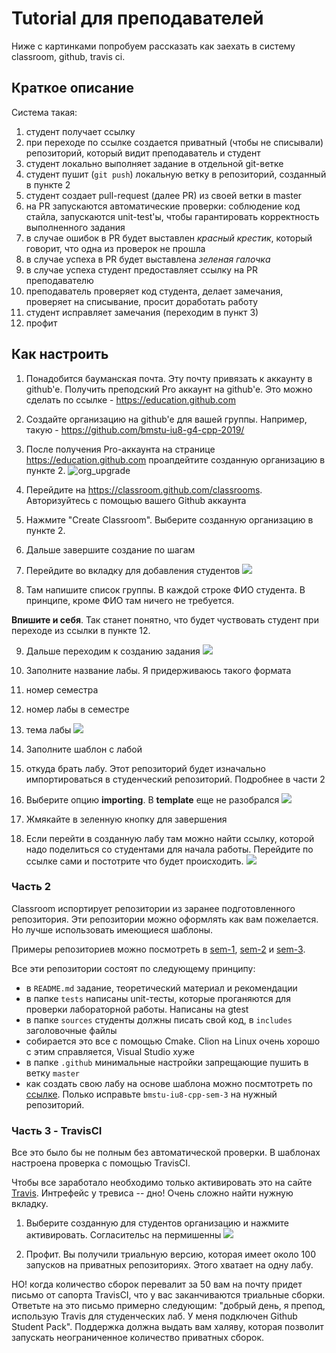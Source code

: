 # Tutorial для преподавателей

Ниже с картинками попробуем рассказать как заехать в систему classroom, github, travis ci.

## Краткое описание
Система такая:
1. студент получает ссылку
2. при переходе по ссылке создается приватный (чтобы не списывали) репозиторий, который видит преподаватель и студент
3. студент локально выполняет задание в отдельной git-ветке
4. студент пушит (`git push`) локальную ветку в репозиторий, созданный в пункте 2
5. студент создает pull-request (далее PR) из своей ветки в master
6. на PR запускаются автоматические проверки: соблюдение код стайла, запускаются unit-test'ы, чтобы гарантировать корректность выполненного задания
7. в случае ошибок в PR будет выставлен *красный крестик*, который говорит, что одна из проверок не прошла
8. в случае успеха в PR будет выставлена *зеленая галочка*
9. в случае успеха студент предоставляет ссылку на PR преподавателю
10. преподаватель проверяет код студента, делает замечания, проверяет на списывание, просит доработать работу
11. студент исправляет замечания (переходим в пункт 3)
12. профит

## Как настроить

1. Понадобится бауманская почта. Эту почту привязать к аккаунту в github'e. Получить преподский Pro аккаунт на github'e. Это можно сделать по ссылке - https://education.github.com

2. Создайте организацию на github'e для вашей группы. Например, такую - https://github.com/bmstu-iu8-g4-cpp-2019/

3. После получения Pro-аккаунта на странице https://education.github.com проапдейтите созданную организацию в пункте 2.
![org_upgrade](images/org_upgrade.png)

4. Перейдите на https://classroom.github.com/classrooms. Авторизуйтесь с помощью вашего Github аккаунта

5. Нажмите "Create Classroom". Выберите созданную организацию в пункте 2.

6. Дальше завершите создание по шагам

7. Перейдите во вкладку для добавления студентов
![](images/add_students.png)

8. Там напишите список группы. В каждой строке ФИО студента. В принципе, кроме ФИО там ничего не требуется.

**Впишите и себя**. Так станет понятно, что будет чуствовать студент при переходе из ссылки в пункте 12.

9. Дальше переходим к созданию задания
![](images/creating_task.png)

10. Заполните название лабы. Я придерживаюсь такого формата
  1. номер семестра
  2. номер лабы в семестре
  3. тема лабы
![](images/part1.png)

10. Заполните шаблон с лабой
  1. откуда брать лабу. Этот репозиторий будет изначально импортироваться в студенческий репозиторий. Подробнее в части 2
  2. Выберите опцию **importing**. В **template** еще не разобрался
![](images/part2.png)

11. Жмякайте в зеленную кнопку для завершения

12. Если перейти в созданную лабу там можно найти ссылку, которой надо поделиться со студентами для начала работы. Перейдите по ссылке сами и постотрите что будет происходить.
![](images/lab_link.png)

### Часть 2
Сlassroom испортирует репозитории из заранее подготовленного репозитория. Эти репозитории можно оформлять как вам пожелается. Но лучше использовать имеющиеся шаблоны.

Примеры репозиториев можно посмотреть в [sem-1](https://github.com/bmstu-iu8-cpp-sem-1), [sem-2](https://github.com/bmstu-iu8-cpp-sem-2) и [sem-3](https://github.com/bmstu-iu8-cpp-sem-3).

Все эти репозитории состоят по следующему принципу:
* в `README.md` задание, теоретический материал и рекомендации
* в папке `tests` написаны unit-тесты, которые проганяются для проверки лабораторной работы. Написаны на gtest
* в папке `sources` студенты должны писать свой код, в `includes` заголовочные файлы
* собирается это все с помощью Cmake. Clion на Linux очень хорошо с этим справляется, Visual Studio хуже
* в папке `.github` минимальные настройки запрещающие пушить в ветку `master`
* как создать свою лабу на основе шаблона можно посмтотреть по [ссылке](https://github.com/bmstu-iu8-cpp-sem-3/lab-xx-template/blob/master/CONTRIBUTING.md#example-of-creating-an-new-lab). Полько исправьте `bmstu-iu8-cpp-sem-3` на нужный репозиторий.

### Часть 3 - TravisCI
Все это было бы не полным без автоматической проверки. В шаблонах настроена проверка с помощью TravisCI.

Чтобы все заработало необходимо только активировать это на сайте [Travis](https://travis-ci.com/account/repositories). Интрефейс у тревиса -- дно! Очень сложно найти нужную вкладку.

1. Выберите созданную для студентов организацию и нажмите активировать. Согласительс на пермишенны
![](images/travis_activate.png)

2. Профит. Вы получили триальную версию, которая имеет около 100 запусков на приватных репозиториях. Этого хватает на одну лабу.

НО! когда количество сборок перевалит за 50 вам на почту придет письмо от сапорта TravisCI, что у вас заканчиваются триальные сборки. Ответьте на это письмо примерно следующим: "добрый день, я препод, использую Travis для студенческих лаб. У меня подключен Github Student Pack". Поддержка должна выдать вам халяву, которая позволит запускать неограниченное количество приватных сборок.


